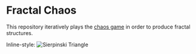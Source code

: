 # Fractal Chaos

This repository iteratively plays the [chaos game](https://en.wikipedia.org/wiki/Chaos_game) in order to produce fractal structures.


Inline-style: 
![Sierpinski Triangle](http://mortenalbring.com/Content/images/fractalChaos/fcTriangleBig.png "Sierpinski Triangle")



